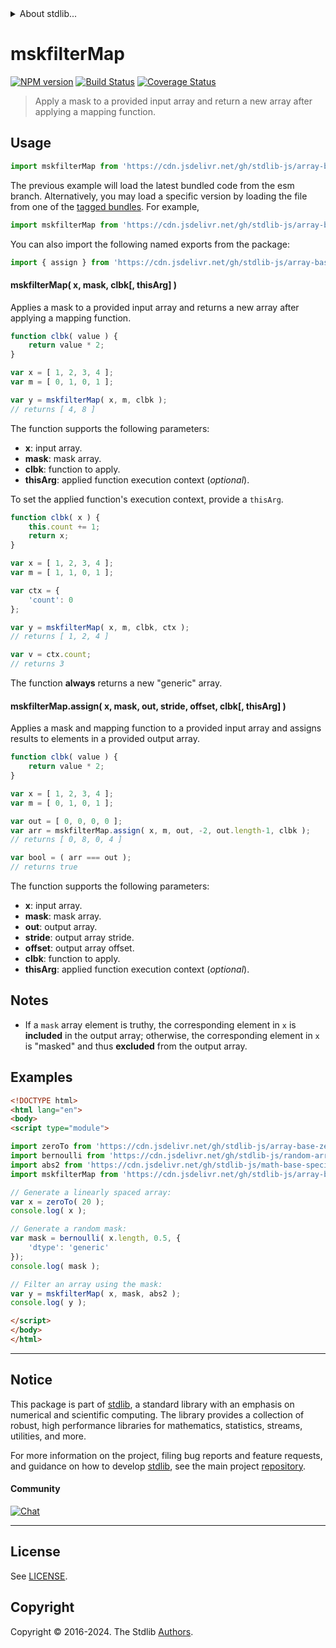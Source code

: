 <!--

@license Apache-2.0

Copyright (c) 2024 The Stdlib Authors.

Licensed under the Apache License, Version 2.0 (the "License");
you may not use this file except in compliance with the License.
You may obtain a copy of the License at

   http://www.apache.org/licenses/LICENSE-2.0

Unless required by applicable law or agreed to in writing, software
distributed under the License is distributed on an "AS IS" BASIS,
WITHOUT WARRANTIES OR CONDITIONS OF ANY KIND, either express or implied.
See the License for the specific language governing permissions and
limitations under the License.

-->


<details>
  <summary>
    About stdlib...
  </summary>
  <p>We believe in a future in which the web is a preferred environment for numerical computation. To help realize this future, we've built stdlib. stdlib is a standard library, with an emphasis on numerical and scientific computation, written in JavaScript (and C) for execution in browsers and in Node.js.</p>
  <p>The library is fully decomposable, being architected in such a way that you can swap out and mix and match APIs and functionality to cater to your exact preferences and use cases.</p>
  <p>When you use stdlib, you can be absolutely certain that you are using the most thorough, rigorous, well-written, studied, documented, tested, measured, and high-quality code out there.</p>
  <p>To join us in bringing numerical computing to the web, get started by checking us out on <a href="https://github.com/stdlib-js/stdlib">GitHub</a>, and please consider <a href="https://opencollective.com/stdlib">financially supporting stdlib</a>. We greatly appreciate your continued support!</p>
</details>

# mskfilterMap

[![NPM version][npm-image]][npm-url] [![Build Status][test-image]][test-url] [![Coverage Status][coverage-image]][coverage-url] <!-- [![dependencies][dependencies-image]][dependencies-url] -->

> Apply a mask to a provided input array and return a new array after applying a mapping function.



<section class="usage">

## Usage

```javascript
import mskfilterMap from 'https://cdn.jsdelivr.net/gh/stdlib-js/array-base-mskfilter-map@esm/index.mjs';
```
The previous example will load the latest bundled code from the esm branch. Alternatively, you may load a specific version by loading the file from one of the [tagged bundles](https://github.com/stdlib-js/array-base-mskfilter-map/tags). For example,

```javascript
import mskfilterMap from 'https://cdn.jsdelivr.net/gh/stdlib-js/array-base-mskfilter-map@v0.1.0-esm/index.mjs';
```

You can also import the following named exports from the package:

```javascript
import { assign } from 'https://cdn.jsdelivr.net/gh/stdlib-js/array-base-mskfilter-map@esm/index.mjs';
```

#### mskfilterMap( x, mask, clbk\[, thisArg] )

Applies a mask to a provided input array and returns a new array after applying a mapping function.

```javascript
function clbk( value ) {
    return value * 2;
}

var x = [ 1, 2, 3, 4 ];
var m = [ 0, 1, 0, 1 ];

var y = mskfilterMap( x, m, clbk );
// returns [ 4, 8 ]
```

The function supports the following parameters:

-   **x**: input array.
-   **mask**: mask array.
-   **clbk**: function to apply.
-   **thisArg**: applied function execution context (_optional_).

To set the applied function's execution context, provide a `thisArg`.

<!-- eslint-disable no-invalid-this -->

```javascript
function clbk( x ) {
    this.count += 1;
    return x;
}

var x = [ 1, 2, 3, 4 ];
var m = [ 1, 1, 0, 1 ];

var ctx = {
    'count': 0
};

var y = mskfilterMap( x, m, clbk, ctx );
// returns [ 1, 2, 4 ]

var v = ctx.count;
// returns 3
```

The function **always** returns a new "generic" array.

#### mskfilterMap.assign( x, mask, out, stride, offset, clbk\[, thisArg] )

Applies a mask and mapping function to a provided input array and assigns results to elements in a provided output array.

```javascript
function clbk( value ) {
    return value * 2;
}

var x = [ 1, 2, 3, 4 ];
var m = [ 0, 1, 0, 1 ];

var out = [ 0, 0, 0, 0 ];
var arr = mskfilterMap.assign( x, m, out, -2, out.length-1, clbk );
// returns [ 0, 8, 0, 4 ]

var bool = ( arr === out );
// returns true
```

The function supports the following parameters:

-   **x**: input array.
-   **mask**: mask array.
-   **out**: output array.
-   **stride**: output array stride.
-   **offset**: output array offset.
-   **clbk**: function to apply.
-   **thisArg**: applied function execution context (_optional_).

</section>

<!-- /.usage -->

<section class="notes">

## Notes

-   If a `mask` array element is truthy, the corresponding element in `x` is **included** in the output array; otherwise, the corresponding element in `x` is "masked" and thus **excluded** from the output array.

</section>

<!-- /.notes -->

<section class="examples">

## Examples

<!-- eslint no-undef: "error" -->

```html
<!DOCTYPE html>
<html lang="en">
<body>
<script type="module">

import zeroTo from 'https://cdn.jsdelivr.net/gh/stdlib-js/array-base-zero-to@esm/index.mjs';
import bernoulli from 'https://cdn.jsdelivr.net/gh/stdlib-js/random-array-bernoulli@esm/index.mjs';
import abs2 from 'https://cdn.jsdelivr.net/gh/stdlib-js/math-base-special-abs2@esm/index.mjs';
import mskfilterMap from 'https://cdn.jsdelivr.net/gh/stdlib-js/array-base-mskfilter-map@esm/index.mjs';

// Generate a linearly spaced array:
var x = zeroTo( 20 );
console.log( x );

// Generate a random mask:
var mask = bernoulli( x.length, 0.5, {
    'dtype': 'generic'
});
console.log( mask );

// Filter an array using the mask:
var y = mskfilterMap( x, mask, abs2 );
console.log( y );

</script>
</body>
</html>
```

</section>

<!-- /.examples -->

<!-- Section for related `stdlib` packages. Do not manually edit this section, as it is automatically populated. -->

<section class="related">

</section>

<!-- /.related -->

<!-- Section for all links. Make sure to keep an empty line after the `section` element and another before the `/section` close. -->


<section class="main-repo" >

* * *

## Notice

This package is part of [stdlib][stdlib], a standard library with an emphasis on numerical and scientific computing. The library provides a collection of robust, high performance libraries for mathematics, statistics, streams, utilities, and more.

For more information on the project, filing bug reports and feature requests, and guidance on how to develop [stdlib][stdlib], see the main project [repository][stdlib].

#### Community

[![Chat][chat-image]][chat-url]

---

## License

See [LICENSE][stdlib-license].


## Copyright

Copyright &copy; 2016-2024. The Stdlib [Authors][stdlib-authors].

</section>

<!-- /.stdlib -->

<!-- Section for all links. Make sure to keep an empty line after the `section` element and another before the `/section` close. -->

<section class="links">

[npm-image]: http://img.shields.io/npm/v/@stdlib/array-base-mskfilter-map.svg
[npm-url]: https://npmjs.org/package/@stdlib/array-base-mskfilter-map

[test-image]: https://github.com/stdlib-js/array-base-mskfilter-map/actions/workflows/test.yml/badge.svg?branch=v0.1.0
[test-url]: https://github.com/stdlib-js/array-base-mskfilter-map/actions/workflows/test.yml?query=branch:v0.1.0

[coverage-image]: https://img.shields.io/codecov/c/github/stdlib-js/array-base-mskfilter-map/main.svg
[coverage-url]: https://codecov.io/github/stdlib-js/array-base-mskfilter-map?branch=main

<!--

[dependencies-image]: https://img.shields.io/david/stdlib-js/array-base-mskfilter-map.svg
[dependencies-url]: https://david-dm.org/stdlib-js/array-base-mskfilter-map/main

-->

[chat-image]: https://img.shields.io/gitter/room/stdlib-js/stdlib.svg
[chat-url]: https://app.gitter.im/#/room/#stdlib-js_stdlib:gitter.im

[stdlib]: https://github.com/stdlib-js/stdlib

[stdlib-authors]: https://github.com/stdlib-js/stdlib/graphs/contributors

[umd]: https://github.com/umdjs/umd
[es-module]: https://developer.mozilla.org/en-US/docs/Web/JavaScript/Guide/Modules

[deno-url]: https://github.com/stdlib-js/array-base-mskfilter-map/tree/deno
[deno-readme]: https://github.com/stdlib-js/array-base-mskfilter-map/blob/deno/README.md
[umd-url]: https://github.com/stdlib-js/array-base-mskfilter-map/tree/umd
[umd-readme]: https://github.com/stdlib-js/array-base-mskfilter-map/blob/umd/README.md
[esm-url]: https://github.com/stdlib-js/array-base-mskfilter-map/tree/esm
[esm-readme]: https://github.com/stdlib-js/array-base-mskfilter-map/blob/esm/README.md
[branches-url]: https://github.com/stdlib-js/array-base-mskfilter-map/blob/main/branches.md

[stdlib-license]: https://raw.githubusercontent.com/stdlib-js/array-base-mskfilter-map/main/LICENSE

</section>

<!-- /.links -->
